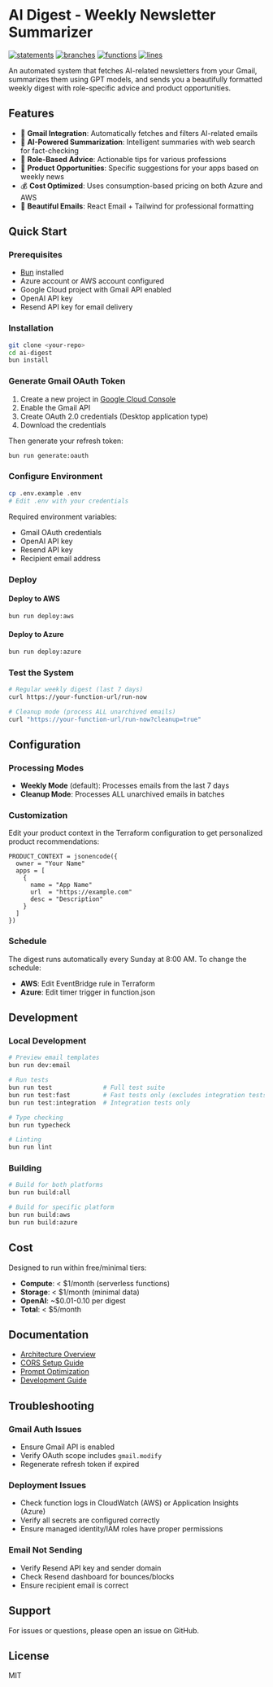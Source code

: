 # AI Digest - Weekly Newsletter Summarizer

[![statements](https://img.shields.io/badge/statements-0.0%25-red)](./coverage/lcov-report/index.html)
[![branches](https://img.shields.io/badge/branches-37.8%25-red)](./coverage/lcov-report/index.html)
[![functions](https://img.shields.io/badge/functions-37.8%25-red)](./coverage/lcov-report/index.html)
[![lines](https://img.shields.io/badge/lines-0.0%25-red)](./coverage/lcov-report/index.html)

An automated system that fetches AI-related newsletters from your Gmail, summarizes them using GPT models, and sends you a beautifully formatted weekly digest with role-specific advice and product opportunities.

## Features

- 📧 **Gmail Integration**: Automatically fetches and filters AI-related emails
- 🤖 **AI-Powered Summarization**: Intelligent summaries with web search for fact-checking
- 💼 **Role-Based Advice**: Actionable tips for various professions
- 🚀 **Product Opportunities**: Specific suggestions for your apps based on weekly news
- 💰 **Cost Optimized**: Uses consumption-based pricing on both Azure and AWS
- 🎨 **Beautiful Emails**: React Email + Tailwind for professional formatting

## Quick Start

### Prerequisites

- [Bun](https://bun.sh) installed
- Azure account or AWS account configured
- Google Cloud project with Gmail API enabled
- OpenAI API key
- Resend API key for email delivery

### Installation

```bash
git clone <your-repo>
cd ai-digest
bun install
```

### Generate Gmail OAuth Token

1. Create a new project in [Google Cloud Console](https://console.cloud.google.com)
2. Enable the Gmail API
3. Create OAuth 2.0 credentials (Desktop application type)
4. Download the credentials

Then generate your refresh token:

```bash
bun run generate:oauth
```

### Configure Environment

```bash
cp .env.example .env
# Edit .env with your credentials
```

Required environment variables:
- Gmail OAuth credentials
- OpenAI API key
- Resend API key
- Recipient email address

### Deploy

#### Deploy to AWS

```bash
bun run deploy:aws
```

#### Deploy to Azure

```bash
bun run deploy:azure
```

### Test the System

```bash
# Regular weekly digest (last 7 days)
curl https://your-function-url/run-now

# Cleanup mode (process ALL unarchived emails)
curl "https://your-function-url/run-now?cleanup=true"
```

## Configuration

### Processing Modes

- **Weekly Mode** (default): Processes emails from the last 7 days
- **Cleanup Mode**: Processes ALL unarchived emails in batches

### Customization

Edit your product context in the Terraform configuration to get personalized product recommendations:

```hcl
PRODUCT_CONTEXT = jsonencode({
  owner = "Your Name"
  apps = [
    {
      name = "App Name"
      url  = "https://example.com"
      desc = "Description"
    }
  ]
})
```

### Schedule

The digest runs automatically every Sunday at 8:00 AM. To change the schedule:
- **AWS**: Edit EventBridge rule in Terraform
- **Azure**: Edit timer trigger in function.json

## Development

### Local Development

```bash
# Preview email templates
bun run dev:email

# Run tests
bun run test              # Full test suite
bun run test:fast         # Fast tests only (excludes integration tests)
bun run test:integration  # Integration tests only

# Type checking
bun run typecheck

# Linting
bun run lint
```

### Building

```bash
# Build for both platforms
bun run build:all

# Build for specific platform
bun run build:aws
bun run build:azure
```

## Cost

Designed to run within free/minimal tiers:
- **Compute**: < $1/month (serverless functions)
- **Storage**: < $1/month (minimal data)
- **OpenAI**: ~$0.01-0.10 per digest
- **Total**: < $5/month

## Documentation

- [Architecture Overview](docs/ARCHITECTURE.md)
- [CORS Setup Guide](docs/CORS_SETUP.md)
- [Prompt Optimization](docs/PROMPT_OPTIMIZATION.md)
- [Development Guide](CLAUDE.md)

## Troubleshooting

### Gmail Auth Issues
- Ensure Gmail API is enabled
- Verify OAuth scope includes `gmail.modify`
- Regenerate refresh token if expired

### Deployment Issues
- Check function logs in CloudWatch (AWS) or Application Insights (Azure)
- Verify all secrets are configured correctly
- Ensure managed identity/IAM roles have proper permissions

### Email Not Sending
- Verify Resend API key and sender domain
- Check Resend dashboard for bounces/blocks
- Ensure recipient email is correct

## Support

For issues or questions, please open an issue on GitHub.

## License

MIT